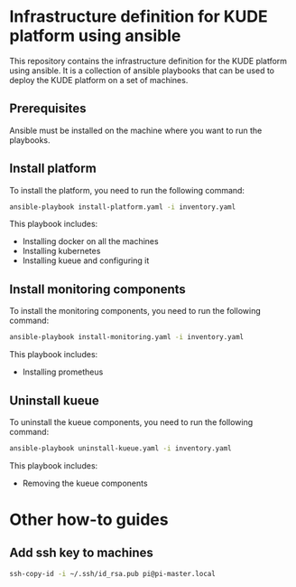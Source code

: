 # Infrastructure definition for KUDE platform using ansible

This repository contains the infrastructure definition for the KUDE platform using ansible. It is a collection of ansible playbooks that can be used to deploy the KUDE platform on a set of machines.

## Prerequisites

Ansible must be installed on the machine where you want to run the playbooks. 

## Install platform

To install the platform, you need to run the following command:

```bash 
ansible-playbook install-platform.yaml -i inventory.yaml
```

This playbook includes:
- Installing docker on all the machines
- Installing kubernetes
- Installing kueue and configuring it


## Install monitoring components

To install the monitoring components, you need to run the following command:

```bash 
ansible-playbook install-monitoring.yaml -i inventory.yaml
```

This playbook includes:
- Installing prometheus

## Uninstall kueue

To uninstall the kueue components, you need to run the following command:

```bash 
ansible-playbook uninstall-kueue.yaml -i inventory.yaml
```

This playbook includes:
- Removing the kueue components


# Other how-to guides

## Add ssh key to machines
```bash
ssh-copy-id -i ~/.ssh/id_rsa.pub pi@pi-master.local
```